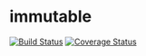 # immutable
[![Build Status](https://travis-ci.org/davherrmann/immutable.svg?branch=master)](https://travis-ci.org/davherrmann/immutable) [![Coverage Status](https://coveralls.io/repos/github/davherrmann/immutable/badge.svg?branch=master)](https://coveralls.io/github/davherrmann/immutable?branch=master)
